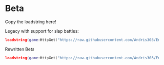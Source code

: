 # Beta

Copy the loadstring here!

Legacy with support for slap battles:
```lua
loadstring(game:HttpGet("https://raw.githubusercontent.com/Andris303/Emo-Release/refs/heads/main/Emo-Release-1.lua",true))()
```

Rewritten Beta
```lua
loadstring(game:HttpGet("https://raw.githubusercontent.com/Andris303/Emo-Release/refs/heads/main/BetaRewritelua",true))()
```
